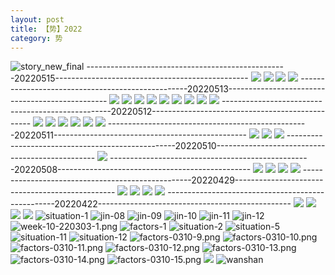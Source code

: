 ```yaml
---
layout: post
title: 【势】2022
category: 势
---
```

![story_new_final](http://rbwl8nwm4.hd-bkt.clouddn.com/img/story_new_final_0322.png)
--------------------------------------------------20220515------------------------------------------------
![](http://ran7ztk3m.hd-bkt.clouddn.com/img/factors-220515-new-1.jpg)
![](http://ran7ztk3m.hd-bkt.clouddn.com/img/factors-220515-new-2.jpg)
![](http://ran7ztk3m.hd-bkt.clouddn.com/img/factors-220515-new-3.jpg)
![](http://ran7ztk3m.hd-bkt.clouddn.com/img/factors-220515-new-4.jpg)
--------------------------------------------------20220513------------------------------------------------
![](http://ran7ztk3m.hd-bkt.clouddn.com/img/situation-220512-1.jpg)
![](http://ran7ztk3m.hd-bkt.clouddn.com/img/situation-220512-2.jpg)
![](http://ran7ztk3m.hd-bkt.clouddn.com/img/situation-220512-3.jpg)
![](http://ran7ztk3m.hd-bkt.clouddn.com/img/situation-220512-4.jpg)
![](http://ran7ztk3m.hd-bkt.clouddn.com/img/situation-220512-5.jpg)
![](http://ran7ztk3m.hd-bkt.clouddn.com/img/situation-220512-6.jpg)
![](http://ran7ztk3m.hd-bkt.clouddn.com/img/situation-220512-7.jpg)
![](http://ran7ztk3m.hd-bkt.clouddn.com/img/situation-220512-8.jpg)
![](http://ran7ztk3m.hd-bkt.clouddn.com/img/situation-220512-9.jpg)
--------------------------------------------------20220512------------------------------------------------
![](http://ran7ztk3m.hd-bkt.clouddn.com/img/factors-220512-1.png)
![](http://ran7ztk3m.hd-bkt.clouddn.com/img/factors-220512-2.png)
![](http://ran7ztk3m.hd-bkt.clouddn.com/img/factors-220512-3.png)
![](http://ran7ztk3m.hd-bkt.clouddn.com/img/factors-220512-4.png)
![](http://ran7ztk3m.hd-bkt.clouddn.com/img/factors-220512-5.png)
![](http://ran7ztk3m.hd-bkt.clouddn.com/img/factors-220512-6.png)
--------------------------------------------------20220511------------------------------------------------
![](http://ran7ztk3m.hd-bkt.clouddn.com/img/factors-220511-1.png)
![](http://ran7ztk3m.hd-bkt.clouddn.com/img/factors-220511-2.png)
![](http://ran7ztk3m.hd-bkt.clouddn.com/img/factors-220511-3.png)
--------------------------------------------------20220510------------------------------------------------
![](http://ran7ztk3m.hd-bkt.clouddn.com/img/factors-220510-1.png)
--------------------------------------------------20220508------------------------------------------------
![](http://ran7ztk3m.hd-bkt.clouddn.com/img/factors-220508-1.jpg)
![](http://ran7ztk3m.hd-bkt.clouddn.com/img/factors-220508-2.jpg)
![](http://ran7ztk3m.hd-bkt.clouddn.com/img/factors-220508-3.jpg)
![](http://ran7ztk3m.hd-bkt.clouddn.com/img/factors-220508-4.jpg)
--------------------------------------------------20220429------------------------------------------------
![](http://ran7ztk3m.hd-bkt.clouddn.com/img/factors-220429-1.png)
![](http://ran7ztk3m.hd-bkt.clouddn.com/img/factors-220429-2.png)
![](http://rbwl8nwm4.hd-bkt.clouddn.com/img/situation-0316-2.png)
![](http://rbwl8nwm4.hd-bkt.clouddn.com/img/situation-0316-1.png)
--------------------------------------------------20220422------------------------------------------------
![](http://ran7ztk3m.hd-bkt.clouddn.com/img/factors-220422-1.png)
![](http://ran7ztk3m.hd-bkt.clouddn.com/img/factors-220422-2.png)
![](http://ran7ztk3m.hd-bkt.clouddn.com/img/factors-220422-3.png)
![](http://ran7ztk3m.hd-bkt.clouddn.com/img/factors-220422-4.png)
![situation-1](http://rbwl8nwm4.hd-bkt.clouddn.com/img/situation-1.PNG)
![jin-08](http://rbwl8nwm4.hd-bkt.clouddn.com/img/jin-8.png)
![jin-09](http://rbwl8nwm4.hd-bkt.clouddn.com/img/jin-9.png)
![jin-10](http://rbwl8nwm4.hd-bkt.clouddn.com/img/jin-10.png)
![jin-11](http://rbwl8nwm4.hd-bkt.clouddn.com/img/jin-11.png)
![jin-12](http://rbwl8nwm4.hd-bkt.clouddn.com/img/jin-12.png)
![week-10-220303-1.png](http://rbwl8nwm4.hd-bkt.clouddn.com/img/week-10-220303-1.png)
![factors-1](http://rbwl8nwm4.hd-bkt.clouddn.com/img/factors-1.png)
![situation-2](http://rbwl8nwm4.hd-bkt.clouddn.com/img/situation-2.png)
![situation-5](http://rbwl8nwm4.hd-bkt.clouddn.com/img/situation-5.png)
![situation-11](http://rbwl8nwm4.hd-bkt.clouddn.com/img/situation-11.png)
![situation-12](http://rbwl8nwm4.hd-bkt.clouddn.com/img/situation-12.png)
![factors-0310-9.png](http://rbwl8nwm4.hd-bkt.clouddn.com/img/factors-0310-9.png)
![factors-0310-10.png](http://rbwl8nwm4.hd-bkt.clouddn.com/img/factors-0310-10.png)
![factors-0310-11.png](http://rbwl8nwm4.hd-bkt.clouddn.com/img/factors-0310-11.png)
![factors-0310-12.png](http://rbwl8nwm4.hd-bkt.clouddn.com/img/factors-0310-12.png)
![factors-0310-13.png](http://rbwl8nwm4.hd-bkt.clouddn.com/img/factors-0310-13.png)
![factors-0310-14.png](http://rbwl8nwm4.hd-bkt.clouddn.com/img/factors-0310-14.png)
![factors-0310-15.png](http://rbwl8nwm4.hd-bkt.clouddn.com/img/factors-0310-15.png)
![](http://rbwl8nwm4.hd-bkt.clouddn.com/img/situation-220418-1.jpg)
![wanshan](http://rbwl8nwm4.hd-bkt.clouddn.com/img/wanshan.png)



  



